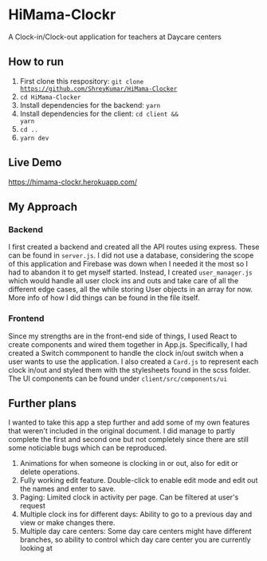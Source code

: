 # HiMama-Clockr

A Clock-in/Clock-out application for teachers at Daycare centers

## How to run
1. First clone this respository: <code>git clone https://github.com/ShreyKumar/HiMama-Clocker</code> <br>
2. <code>cd HiMama-Clocker</code> <br>
3. Install dependencies for the backend: <code>yarn</code>
4. Install dependencies for the client: <code>cd client && yarn</code> <br>
5. <code>cd ..</code> <br>
6. <code>yarn dev</code>

## Live Demo
https://himama-clockr.herokuapp.com/

## My Approach
### Backend
I first created a backend and created all the API routes using express. These can be found in <code>server.js</code>. I did not use a database, considering the 
scope of this application and Firebase was down when I needed it the most so I had to abandon it to get myself started. Instead, I created <code>user_manager.js</code> 
which would handle all user clock ins and outs and take care of all the different edge cases, all the while storing User objects in an array for now. 
More info of how I did things can be found in the file itself.

### Frontend
Since my strengths are in the front-end side of things, I used React to create components and wired them together in App.js. 
Specifically, I had created a Switch commponent to handle the clock in/out switch when a user wants to use the application. 
I also created a <code>Card.js</code> to represent each clock in/out and styled them with the stylesheets found in the scss folder. 
The UI components can be found under <code>client/src/components/ui</code>

## Further plans
I wanted to take this app a step further and add some of my own features that weren't included in the original document. 
I did manage to partly complete the first and second one but not completely since there are still some noticiable bugs which can be reproduced.
1. Animations for when someone is clocking in or out, also for edit or delete operations. 
2. Fully working edit feature. Double-click to enable edit mode and edit out the names and enter to save.
3. Paging: Limited clock in activity per page. Can be filtered at user's request
4. Multiple clock ins for different days: Ability to go to a previous day and view or make changes there. 
5. Multiple day care centers: Some day care centers might have different branches, so ability to control which day care 
center you are currently looking at
